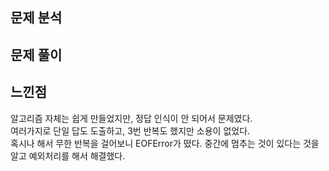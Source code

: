 ## 문제 분석

## 문제 풀이


## 느낀점
알고리즘 자체는 쉽게 만들었지만, 정답 인식이 안 되어서 문제였다.  
여러가지로 단일 답도 도출하고, 3번 반복도 했지만 소용이 없었다.  
혹시나 해서 무한 반복을 걸어보니 EOFError가 떴다. 중간에 멈추는 것이 있다는 것을 알고 예외처리를 해서 해결했다.
